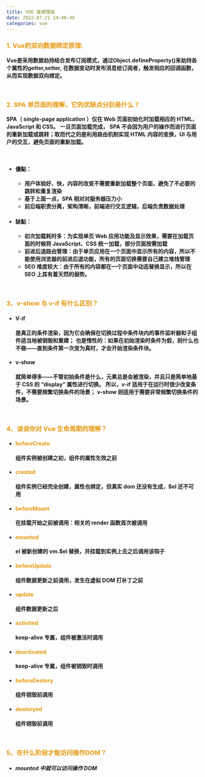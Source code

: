 ```yaml
---
title: VUE 基礎理論
date: 2022-07-21 14:40:49
categories: vue
---
```


### <font color='e59911'>1. Vue的双向数据绑定原理:</font>
   **Vue是采用数据劫持结合发布订阅模式，通过Object.defineProperty()来劫持各个属性的getter,setter,**
   **在数据变动时发布消息给订阅者，触发相应的回调函数，从而实现数据双向绑定。**

<br>

### <font color='e59911'>2. SPA 单页面的理解，它的优缺点分别是什么？</font>
   **SPA（ single-page application ）仅在 Web 页面初始化时加载相应的 HTML、JavaScript 和 CSS。**
   **一旦页面加载完成，**
   **SPA 不会因为用户的操作而进行页面的重新加载或跳转；取而代之的是利用路由机制实现 HTML 内容的变换，UI 与用户的交互，避免页面的重新加载。**

<br>

+ #### **優點：**
	+ **用户体验好、快，内容的改变不需要重新加载整个页面，避免了不必要的跳转和重复渲染**
	+ **基于上面一点，SPA 相对对服务器压力小**
	+ **前后端职责分离，架构清晰，前端进行交互逻辑，后端负责数据处理**

+ #### **缺點：**
	+ **初次加载耗时多：为实现单页 Web 应用功能及显示效果，需要在加载页面的时候将 JavaScript、CSS 统一加载，部分页面按需加载**
	+ **前进后退路由管理：由于单页应用在一个页面中显示所有的内容，所以不能使用浏览器的前进后退功能，所有的页面切换需要自己建立堆栈管理**
	+ **SEO 难度较大：由于所有的内容都在一个页面中动态替换显示，所以在 SEO 上其有着天然的弱势。**

<br>

### <font color='e59911'>3、v-show 与 v-if 有什么区别？</font>

+ #### **V-if**
   **是真正的条件渲染，因为它会确保在切换过程中条件块内的事件监听器和子组件适当地被销毁和重建；**
   **也是惰性的：如果在初始渲染时条件为假，则什么也不做——直到条件第一次变为真时，才会开始渲染条件块。**
+ #### **v-show**
   **就简单得多——不管初始条件是什么，元素总是会被渲染，并且只是简单地基于 CSS 的 “display” 属性进行切换。**
   **所以，v-if 适用于在运行时很少改变条件，不需要频繁切换条件的场景；**
   **v-show 则适用于需要非常频繁切换条件的场景。**

<br>

### <font color='e59911'>4、谈谈你对 Vue 生命周期的理解？</font>

+  #### **<font color='e59911' >beforeCreate</font>**
	**组件实例被创建之初，组件的属性生效之前**
+  #### **<font color='e59911' >created</font>**
	**组件实例已经完全创建，属性也绑定，但真实 dom 还没有生成，$el 还不可用**
+  #### **<font color='e59911' >beforeMount</font>**
	**在挂载开始之前被调用：相关的 render 函数首次被调用**
+  #### **<font color='e59911' >mounted</font>**
	**el 被新创建的 vm.$el 替换，并挂载到实例上去之后调用该钩子**
+  #### **<font color='e59911' >beforeUpdate</font>**
	**组件数据更新之前调用，发生在虚拟 DOM 打补丁之前**
+  #### **<font color='e59911' >update</font>**
	**组件数据更新之后**
+  #### **<font color='e59911' >activited</font>**
	**keep-alive 专属，组件被激活时调用**
+  #### **<font color='e59911' >deactivated</font>**
	**keep-alive 专属，组件被销毁时调用**
+  #### **<font color='e59911' >beforeDestory</font>**
	**组件销毁前调用**
+  #### **<font color='e59911' >destoryed</font>**
	**组件销毁前调用**

<br>

### <font color='e59911'>5、在什么阶段才能访问操作DOM？</font>

+ ##### **mounted 中就可以访问操作 DOM**